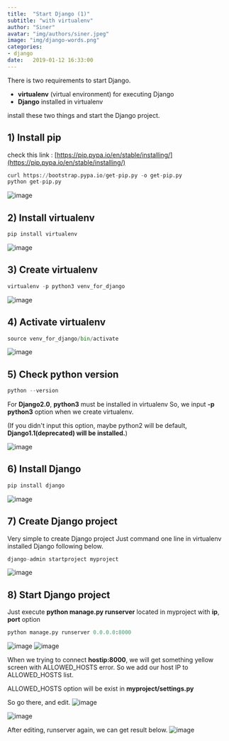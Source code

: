 ```yaml
---
title:  "Start Django (1)"
subtitle: "with virtualenv"
author: "Siner"
avatar: "img/authors/siner.jpeg"
image: "img/django-words.png"
categories:
- django
date:   2019-01-12 16:33:00
---
```

There is two requirements to start Django.

- **virtualenv** (virtual environment) for executing Django
- **Django** installed in virtualenv

install these two things and start the Django project.


## 1) Install pip
  check this link : [https://pip.pypa.io/en/stable/installing/](https://pip.pypa.io/en/stable/installing/)
  
  ```python
  curl https://bootstrap.pypa.io/get-pip.py -o get-pip.py
  python get-pip.py
  ```
![image](https://user-images.githubusercontent.com/34048253/51082217-18a31000-1746-11e9-94b3-2cdfb6039ca4.png)


## 2) Install virtualenv
  ```python
  pip install virtualenv
  ```
![image](https://user-images.githubusercontent.com/34048253/51082225-3a9c9280-1746-11e9-9bc4-91a05049b0de.png)

## 3) Create virtualenv
  ```python
  virtualenv -p python3 venv_for_django
  ```
![image](https://user-images.githubusercontent.com/34048253/51082232-4be59f00-1746-11e9-8eac-5f11b63184f6.png)

## 4) Activate virtualenv
  ```python
  source venv_for_django/bin/activate
  ```
![image](https://user-images.githubusercontent.com/34048253/51082234-59028e00-1746-11e9-8200-7bce0f604007.png)

## 5) Check python version
  ```python
  python --version
  ```

For **Django2.0**, **python3** must be installed in virtualenv
So, we input **-p python3** option when we create virtualenv.

(If you didn't input this option, maybe python2 will be default, **Django1.1(deprecated) will be installed.**)


![image](https://user-images.githubusercontent.com/34048253/51082240-89e2c300-1746-11e9-9444-018887dd64b2.png)

## 6) Install Django
  ```python
  pip install django
  ```

![image](https://user-images.githubusercontent.com/34048253/51082246-9c5cfc80-1746-11e9-856e-11fbf902c6a8.png)



## 7) Create Django project
Very simple to create Django project
Just command one line in virtualenv installed Django following below.

  ```python
  django-admin startproject myproject
  ```
![image](https://user-images.githubusercontent.com/34048253/51082256-d0382200-1746-11e9-86bc-5dd2ca6659bc.png)


## 8) Start Django project
Just execute **python manage.py runserver** located in myproject with **ip**, **port** option

  ```python
  python manage.py runserver 0.0.0.0:8000
  ```
![image](https://user-images.githubusercontent.com/34048253/51082269-01b0ed80-1747-11e9-84fe-e045bdb44691.png)
![image](https://user-images.githubusercontent.com/34048253/51082279-5d7b7680-1747-11e9-9674-6e49b2eb9612.png)

When we trying to connect **hostip:8000**, we will get something yellow screen with ALLOWED_HOSTS error.
So we add our host IP to ALLOWED_HOSTS list.

ALLOWED_HOSTS option will be exist in **myproject/settings.py**


So go there, and edit.
![image](https://user-images.githubusercontent.com/34048253/51082397-76852700-1749-11e9-9d75-9a4853fee34d.png)

![image](https://user-images.githubusercontent.com/34048253/51082295-be0ab380-1747-11e9-87cb-fca9b5e81e32.png)


After editing, runserver again, we can get result below. 
![image](https://user-images.githubusercontent.com/34048253/51082317-0f1aa780-1748-11e9-91b7-2a6c99a98b4b.png)

